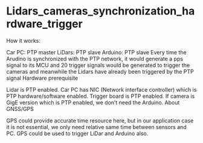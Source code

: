# Lidars_cameras_synchronization_hardware_trigger
How it works:

Car PC: PTP master
LiDars: PTP slave
Arduino: PTP slave
Every time the Arudino is synchronized with the PTP network, it would generate a pps signal to its MCU and 20 trigger signals would be generated to trigger the cameras and meanwhile the Lidars have already been triggered by the PTP signal
Hardware prerequisite

Lidar is PTP enabled.
Car PC has NIC (Network interface controller) which is PTP hardware/software enabled.
Trigger board is PTP enabled.
If camera is GigE version which is PTP enabled, we don’t need the Arduino.
About GNSS/GPS

GPS could provide accurate time resource here, but in our application case it is not essential, we only need relative same time between sensors and PC.
GPS could be used to trigger LiDar and Arduino also.
